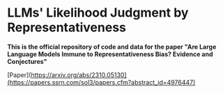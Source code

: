 # LLMs' Likelihood Judgment by Representativeness
**This is the official repository of code and data for the paper "Are Large Language Models Immune to Representativeness Bias? Evidence and Conjectures"**

[Paper](https://arxiv.org/abs/2310.05130](https://papers.ssrn.com/sol3/papers.cfm?abstract_id=4976447)


